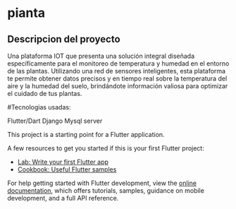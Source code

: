 # pianta


## Descripcion del proyecto

Una plataforma IOT que presenta una solución integral diseñada específicamente para el monitoreo de temperatura y humedad en el entorno de las plantas. Utilizando una red de sensores inteligentes, esta plataforma te permite obtener datos precisos y en tiempo real sobre la temperatura del aire y la humedad del suelo, brindándote información valiosa para optimizar el cuidado de tus plantas.

#Tecnologias usadas:

Flutter/Dart
Django
Mysql server 







This project is a starting point for a Flutter application.

A few resources to get you started if this is your first Flutter project:

- [Lab: Write your first Flutter app](https://docs.flutter.dev/get-started/codelab)
- [Cookbook: Useful Flutter samples](https://docs.flutter.dev/cookbook)

For help getting started with Flutter development, view the
[online documentation](https://docs.flutter.dev/), which offers tutorials,
samples, guidance on mobile development, and a full API reference.
